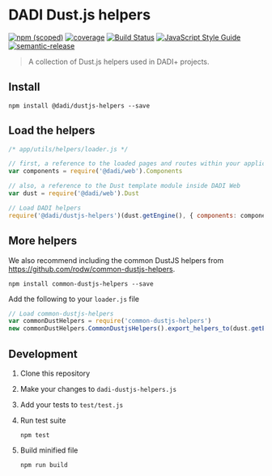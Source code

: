 # DADI Dust.js helpers

[![npm (scoped)](https://img.shields.io/npm/v/@dadi/dustjs-helpers.svg?maxAge=10800&style=flat-square)](https://www.npmjs.com/package/@dadi/dustjs-helpers)
[![coverage](https://img.shields.io/badge/coverage-78%25-yellow.svg?style=flat?style=flat-square)](https://github.com/dadi/dustjs-helpers)
[![Build Status](https://travis-ci.org/dadi/dustjs-helpers.svg?branch=master)](https://travis-ci.org/dadi/dustjs-helpers)
[![JavaScript Style Guide](https://img.shields.io/badge/code%20style-standard-brightgreen.svg?style=flat-square)](http://standardjs.com/)
[![semantic-release](https://img.shields.io/badge/%20%20%F0%9F%93%A6%F0%9F%9A%80-semantic--release-e10079.svg?style=flat-square)](https://github.com/semantic-release/semantic-release)

> A collection of Dust.js helpers used in DADI+ projects.

## Install

```
npm install @dadi/dustjs-helpers --save
```

## Load the helpers

```js
/* app/utils/helpers/loader.js */

// first, a reference to the loaded pages and routes within your application
var components = require('@dadi/web').Components

// also, a reference to the Dust template module inside DADI Web
var dust = require('@dadi/web').Dust

// Load DADI helpers
require('@dadi/dustjs-helpers')(dust.getEngine(), { components: components })
```

## More helpers

We also recommend including the common DustJS helpers from https://github.com/rodw/common-dustjs-helpers.

```
npm install common-dustjs-helpers --save
```

Add the following to your `loader.js` file

```js
// Load common-dustjs-helpers
var commonDustHelpers = require('common-dustjs-helpers')
new commonDustHelpers.CommonDustjsHelpers().export_helpers_to(dust.getEngine())
```

## Development

1. Clone this repository
2. Make your changes to `dadi-dustjs-helpers.js`
3. Add your tests to `test/test.js`
4. Run test suite

   ```
   npm test
   ```
5. Build minified file

   ```
   npm run build
   ```
